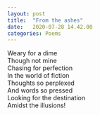 ```yaml
---
layout: post
title:  "From the ashes"
date:   2020-07-28 14.42.00
categories: Poems
---
```



Weary for a dime <br />
Though not mine<br />
Chasing for perfection <br />
In the world of fiction<br />
Thoughts so perplexed <br />
And words so pressed<br />
Looking for the destination <br />
Amidst the illusions!<br />